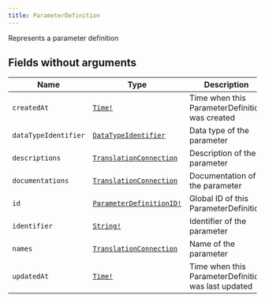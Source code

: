 ```yaml
---
title: ParameterDefinition
---
```


Represents a parameter definition

## Fields without arguments

| Name | Type | Description |
|------|------|-------------|
| `createdAt` | [`Time!`](../scalar/time.md) | Time when this ParameterDefinition was created |
| `dataTypeIdentifier` | [`DataTypeIdentifier`](../object/datatypeidentifier.md) | Data type of the parameter |
| `descriptions` | [`TranslationConnection`](../object/translationconnection.md) | Description of the parameter |
| `documentations` | [`TranslationConnection`](../object/translationconnection.md) | Documentation of the parameter |
| `id` | [`ParameterDefinitionID!`](../scalar/parameterdefinitionid.md) | Global ID of this ParameterDefinition |
| `identifier` | [`String!`](../scalar/string.md) | Identifier of the parameter |
| `names` | [`TranslationConnection`](../object/translationconnection.md) | Name of the parameter |
| `updatedAt` | [`Time!`](../scalar/time.md) | Time when this ParameterDefinition was last updated |

